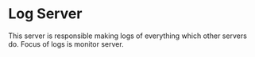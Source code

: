 # Log Server
This server is responsible making logs of everything which other servers do.
Focus of logs is monitor server.
